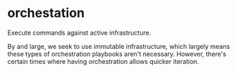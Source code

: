 # orchestation

Execute commands against active infrastructure.

By and large, we seek to use immutable infrastructure, which largely means these
types of orchestration playbooks aren't necessary. However, there's certain
times where having orchestration allows quicker iteration.
